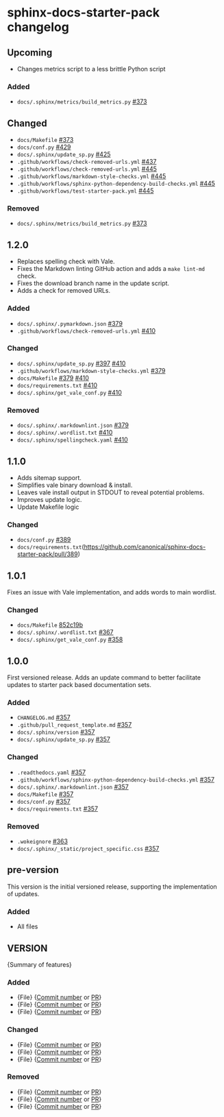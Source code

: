 # sphinx-docs-starter-pack changelog

## Upcoming

* Changes metrics script to a less brittle Python script

### Added

* `docs/.sphinx/metrics/build_metrics.py` [#373](https://github.com/canonical/sphinx-docs-starter-pack/pull/373)

## Changed

* `docs/Makefile` [#373](https://github.com/canonical/sphinx-docs-starter-pack/pull/373)
* `docs/conf.py` [#429](https://github.com/canonical/sphinx-docs-starter-pack/pull/429)
* `docs/.sphinx/update_sp.py` [#425](https://github.com/canonical/sphinx-docs-starter-pack/pull/425)
* `.github/workflows/check-removed-urls.yml` [#437](https://github.com/canonical/sphinx-docs-starter-pack/pull/437)
* `.github/workflows/check-removed-urls.yml` [#445](https://github.com/canonical/sphinx-docs-starter-pack/pull/445)
* `.github/workflows/markdown-style-checks.yml` [#445](https://github.com/canonical/sphinx-docs-starter-pack/pull/445)
* `.github/workflows/sphinx-python-dependency-build-checks.yml` [#445](https://github.com/canonical/sphinx-docs-starter-pack/pull/445)
* `.github/workflows/test-starter-pack.yml` [#445](https://github.com/canonical/sphinx-docs-starter-pack/pull/445)

### Removed

* `docs/.sphinx/metrics/build_metrics.py` [#373](https://github.com/canonical/sphinx-docs-starter-pack/pull/373)

## 1.2.0

* Replaces spelling check with Vale.
* Fixes the Markdown linting GitHub action and adds a `make lint-md` check.
* Fixes the download branch name in the update script.
* Adds a check for removed URLs.

### Added

* `docs/.sphinx/.pymarkdown.json` [#379](https://github.com/canonical/sphinx-docs-starter-pack/pull/379)
* `.github/workflows/check-removed-urls.yml` [#410](https://github.com/canonical/sphinx-docs-starter-pack/pull/410)

### Changed

* `docs/.sphinx/update_sp.py` [#397](https://github.com/canonical/sphinx-docs-starter-pack/pull/397) [#410](https://github.com/canonical/sphinx-docs-starter-pack/pull/410)
* `.github/workflows/markdown-style-checks.yml` [#379](https://github.com/canonical/sphinx-docs-starter-pack/pull/379)
* `docs/Makefile` [#379](https://github.com/canonical/sphinx-docs-starter-pack/pull/379) [#410](https://github.com/canonical/sphinx-docs-starter-pack/pull/410)
* `docs/requirements.txt` [#410](https://github.com/canonical/sphinx-docs-starter-pack/pull/410)
* `docs/.sphinx/get_vale_conf.py` [#410](https://github.com/canonical/sphinx-docs-starter-pack/pull/410)

### Removed

* `docs/.sphinx/.markdownlint.json` [#379](https://github.com/canonical/sphinx-docs-starter-pack/pull/379)
* `docs/.sphinx/.wordlist.txt` [#410](https://github.com/canonical/sphinx-docs-starter-pack/pull/410)
* `docs/.sphinx/spellingcheck.yaml` [#410](https://github.com/canonical/sphinx-docs-starter-pack/pull/410)


## 1.1.0

* Adds sitemap support.
* Simplifies vale binary download & install.
* Leaves vale install output in STDOUT to reveal potential problems.
* Improves update logic.
* Update Makefile logic

### Changed

* `docs/conf.py` [#389](https://github.com/canonical/sphinx-docs-starter-pack/pull/389)
* `docs/requirements.txt`(https://github.com/canonical/sphinx-docs-starter-pack/pull/389)

## 1.0.1

Fixes an issue with Vale implementation, and adds words to main wordlist.

### Changed

* `docs/Makefile` [852c19b](https://github.com/canonical/sphinx-docs-starter-pack/commit/852c19bf162e4697d7f36b49e8bc36ad71302216)
* `docs/.sphinx/.wordlist.txt` [#367](https://github.com/canonical/sphinx-docs-starter-pack/pull/367)
* `docs/.sphinx/get_vale_conf.py` [#358](https://github.com/canonical/sphinx-docs-starter-pack/pull/358)

## 1.0.0

First versioned release. Adds an update command to better facilitate updates to
starter pack based documentation sets.

### Added

* `CHANGELOG.md` [#357](https://github.com/canonical/sphinx-docs-starter-pack/pull/357)
* `.github/pull_request_template.md` [#357](https://github.com/canonical/sphinx-docs-starter-pack/pull/357)
* `docs/.sphinx/version` [#357](https://github.com/canonical/sphinx-docs-starter-pack/pull/357)
* `docs/.sphinx/update_sp.py` [#357](https://github.com/canonical/sphinx-docs-starter-pack/pull/357)

### Changed

* `.readthedocs.yaml` [#357](https://github.com/canonical/sphinx-docs-starter-pack/pull/357)
* `.github/workflows/sphinx-python-dependency-build-checks.yml` [#357](https://github.com/canonical/sphinx-docs-starter-pack/pull/357)
* `docs/.sphinx/.markdownlint.json` [#357](https://github.com/canonical/sphinx-docs-starter-pack/pull/357)
* `docs/Makefile` [#357](https://github.com/canonical/sphinx-docs-starter-pack/pull/357)
* `docs/conf.py` [#357](https://github.com/canonical/sphinx-docs-starter-pack/pull/357)
* `docs/requirements.txt` [#357](https://github.com/canonical/sphinx-docs-starter-pack/pull/357)

### Removed

* `.wokeignore` [#363](https://github.com/canonical/sphinx-docs-starter-pack/pull/363)
* `docs/.sphinx/_static/project_specific.css` [#357](https://github.com/canonical/sphinx-docs-starter-pack/pull/357)

## pre-version

This version is the initial versioned release, supporting the implementation of
updates.

### Added

* All files

## VERSION

{Summary of features}

### Added

* {File} {[Commit number](https://www.github.com) or [PR](https://www.github.com)}
* {File} {[Commit number](https://www.github.com) or [PR](https://www.github.com)}
* {File} {[Commit number](https://www.github.com) or [PR](https://www.github.com)}

### Changed

* {File} {[Commit number](https://www.github.com) or [PR](https://www.github.com)}
* {File} {[Commit number](https://www.github.com) or [PR](https://www.github.com)}
* {File} {[Commit number](https://www.github.com) or [PR](https://www.github.com)}

### Removed

* {File} {[Commit number](https://www.github.com) or [PR](https://www.github.com)}
* {File} {[Commit number](https://www.github.com) or [PR](https://www.github.com)}
* {File} {[Commit number](https://www.github.com) or [PR](https://www.github.com)}
